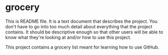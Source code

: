 # grocery
This is README file.
It is a text document that describes the project.
You don't have to go into too much detail about everything that the project contains.
It should be descriptive enough so that other users will be able to know what they're looking at and/or how to use this project.

This project contains a grocery list meant for learning how to use GitHub.
